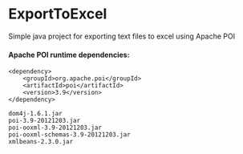 # ExportToExcel
Simple java project for exporting text files to excel using Apache POI  

#### Apache POI runtime dependencies:
```
<dependency>
    <groupId>org.apache.poi</groupId>
    <artifactId>poi</artifactId>
    <version>3.9</version>
</dependency>
```

    dom4j-1.6.1.jar
    poi-3.9-20121203.jar
    poi-ooxml-3.9-20121203.jar
    poi-ooxml-schemas-3.9-20121203.jar
    xmlbeans-2.3.0.jar
